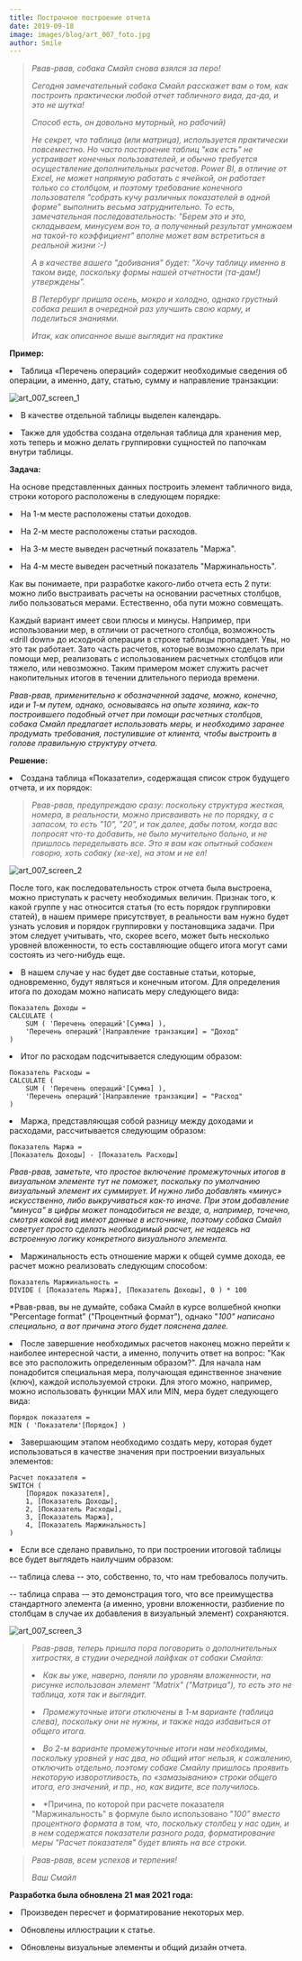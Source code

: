```yaml
---
title: Построчное построение отчета
date: 2019-09-18
image: images/blog/art_007_foto.jpg
author: Smile
---
```


> *Рвав-рвав, собака Смайл снова взялся за перо!*
>
> *Сегодня замечательный собака Смайл расскажет вам о том, как построить практически любой отчет табличного вида, да-да, и это не шутка!*
>
> *Способ есть, он довольно муторный, но рабочий)*
>
> *Не секрет, что таблица (или матрица), используется практически повсеместно. Но часто построение таблиц "как есть" не устраивает конечных пользователей, и обычно требуется осуществление дополнительных расчетов. Power BI, в отличие от Excel, не может напрямую работать с ячейкой, он работает только со столбцом, и поэтому требование конечного пользователя "собрать кучу различных показателей в одной форме" выполнить весьма затруднительно. То есть, замечательная последовательность: "Берем это и это, складываем, минусуем вон то, а полученный результат умножаем на такой-то коэффициент" вполне может вам встретиться в реальной жизни :-)*
>
> *А в качестве вашего "добивания" будет: "Хочу таблицу именно в таком виде, поскольку формы нашей отчетности (та-дам!) утверждены".*
>
> *В Петербург пришла осень, мокро и холодно, однако грустный собака решил в очередной раз улучшить свою карму, и поделиться знаниями.*
>
> *Итак, как описанное выше выглядит на практике* 

**Пример:**

**<li>** Таблица «Перечень операций» содержит необходимые сведения об операции, а именно, дату, статью, сумму и направление транзакции:

![art_007_screen_1](https://kkadikin.ru/images/blog/art_007_screen_1.jpg)

**<li>** В качестве отдельной таблицы выделен календарь.

**<li>** Также для удобства создана отдельная таблица для хранения мер, хоть теперь и можно делать группировки сущностей по папочкам внутри таблицы.


**Задача:**

На основе представленных данных построить элемент табличного вида, строки которого расположены в следующем порядке:

**<li>** На 1-м месте расположены статьи доходов.

**<li>** На 2-м месте расположены статьи расходов.

**<li>** На 3-м месте выведен расчетный показатель "Маржа".

**<li>** На 4-м месте выведен расчетный показатель "Маржинальность".

Как вы понимаете, при разработке какого-либо отчета есть 2 пути: можно либо выстраивать расчеты на основании расчетных столбцов, либо пользоваться мерами. Естественно, оба пути можно совмещать.

Каждый вариант имеет свои плюсы и минусы. Например, при использовании мер, в отличии от расчетного столбца, возможность «drill down» до исходной операции в строке таблицы пропадает. Увы, но это так работает. Зато часть расчетов, которые возможно сделать при помощи мер, реализовать с использованием расчетных столбцов или тяжело, или невозможно. Таким примером может служить расчет накопительных итогов в течении длительного периода времени. 

*Рвав-рвав, применительно к обозначенной задаче, можно, конечно, иди и 1-м путем, однако, основываясь на опыте хозяина, как-то построившего подобный отчет при помощи расчетных столбцов, собака Смайл предлагает использовать меры, и необходимо заранее продумать требования, поступившие от клиента, чтобы выстроить в голове правильную структуру отчета.*


**Решение:**

**<li>** Создана таблица «Показатели», содержащая список строк будущего отчета, и их порядок:

> *Рвав-рвав, предупреждаю сразу: поскольку структура жесткая, номера, в реальности, можно присваивать не по порядку, а с запасом, то есть "10", "20", и так далее, дабы потом, когда вас попросят что-то добавить, не было мучительно больно, и не пришлось переделывать все. Это я вам как опытный собакен говорю, хоть собаку (хе-хе), на этом и не ел!*

![art_007_screen_2](https://kkadikin.ru/images/blog/art_007_screen_2.jpg)

После того, как последовательность строк отчета была выстроена, можно приступать к расчету необходимых величин. Признак того, к какой группе у нас относится статья (то есть порядок группировки статей), в нашем примере присутствует, в реальности вам нужно будет узнать условия и порядок группировки у постановщика задачи. При этом следует учитывать, что, скорее всего, может быть несколько уровней вложенности, то есть составляющие общего итога могут сами состоять из чего-нибудь еще.

**<li>** В нашем случае у нас будет две составные статьи, которые, одновременно, будут являться и конечным итогом. Для определения итога по доходам можно написать меру следующего вида:

```dax
Показатель Доходы =
CALCULATE (
    SUM ( 'Перечень операций'[Сумма] ),
    'Перечень операций'[Направление транзакции] = "Доход"
)
```

**<li>** Итог по расходам подсчитывается следующим образом:

```dax
Показатель Расходы = 
CALCULATE (
    SUM ( 'Перечень операций'[Сумма] ),
    'Перечень операций'[Направление транзакции] = "Расход"
)
```

**<li>** Маржа, представляющая собой разницу между доходами и расходами, рассчитывается следующим образом:

```dax
Показатель Маржа =
[Показатель Доходы] - [Показатель Расходы]
```

*Рвав-рвав, заметьте, что простое включение промежуточных итогов в визуальном элементе тут не поможет, поскольку по умолчанию визуальный элемент их суммирует. И нужно либо добавлять «минус» искусственно, либо выкручиваться как-то иначе. При этом добавление "минуса" в цифры может понадобиться не везде, а, например, точечно, смотря какой вид имеют данные в источнике, поэтому собака Смайл советует просто сделать необходимый расчет, не надеясь на встроенную логику конкретного визуального элемента.*

**<li>** Маржинальность есть отношение маржи к общей сумме дохода, ее расчет можно реализовать следующим способом:

```dax
Показатель Маржинальность =
DIVIDE ( [Показатель Маржа], [Показатель Доходы], 0 ) * 100
```

*Рвав-рвав, вы не думайте, собака Смайл в курсе волшебной кнопки "Percentage format" ("Процентный формат"), однако "*100" написано специально, а вот причина этого будет пояснена далее.*

**<li>** После завершение необходимых расчетов наконец можно перейти к наиболее интересной части, а именно, получить ответ на вопрос: "Как все это расположить определенным образом?". 
Для начала нам понадобится специальная мера, получающая единственное значение (ключ), каждой используемой строки. Для этого можно, например, можно использовать функции MAX или MIN, мера будет следующего вида:

```dax
Порядок показателя =
MIN ( 'Показатели'[Порядок] )
```

**<li>** Завершающим этапом необходимо создать меру, которая будет использоваться в качестве значения при построении визуальных элементов:

```dax
Расчет показателя =
SWITCH (
    [Порядок показателя],
    1, [Показатель Доходы],
    2, [Показатель Расходы],
    3, [Показатель Маржа],
    4, [Показатель Маржинальность]
)
```


**<li>** Если все сделано правильно, то при построении итоговой таблицы все будет выглядеть наилучшим образом:

-- таблица слева -- это, собственно, то, что нам требовалось получить.

-- таблица справа -– это демонстрация того, что все преимущества стандартного элемента (а именно, уровни вложенности, разбиение по столбцам в случае их добавления в визуальный элемент) сохраняются.

![art_007_screen_3](https://kkadikin.ru/images/blog/art_007_screen_3.jpg)


> *Рвав-рвав, теперь пришла пора поговорить о дополнительных хитростях, в студии очередной лайфхак от собаки Смайла:*
>
> **<li>** *Как вы уже, наверно, поняли по уровням вложенности, на рисунке использован элемент "Matrix" ("Матрица"), то есть это не таблица, хотя так и выглядит.*
>
> **<li>** *Промежуточные итоги отключены в 1-м варианте (таблица слева), поскольку они не нужны, и также надо избавиться от общего итога.*
>
> **<li>** *Во 2-м варианте промежуточные итоги нам необходимы, поскольку уровней у нас два, но общий итог нельзя, к сожалению, отключить отдельно, поэтому собаке Смайлу пришлось проявить некоторую изворотливость, по «замазыванию» строки общего итога, его значений, и пр., но, как видите, все получилось.*
>
> **<li>** *Причина, по которой при расчете показателя "Маржинальность" в формуле было использовано "*100" вместо процентного формата в том, что, поскольку столбец у нас один, и в нем содержатся показатели разного рода, форматирование меры "Расчет показателя" будет влиять на все строки.*


> *Рвав-рвав, всем успехов и терпения!*
>
> *Ваш Смайл*


**Разработка была обновлена 21 мая 2021 года:**

**<li>** Произведен пересчет и форматирование некоторых мер.

**<li>** Обновлены иллюстрации к статье.

**<li>** Обновлены визуальные элементы и общий дизайн отчета.